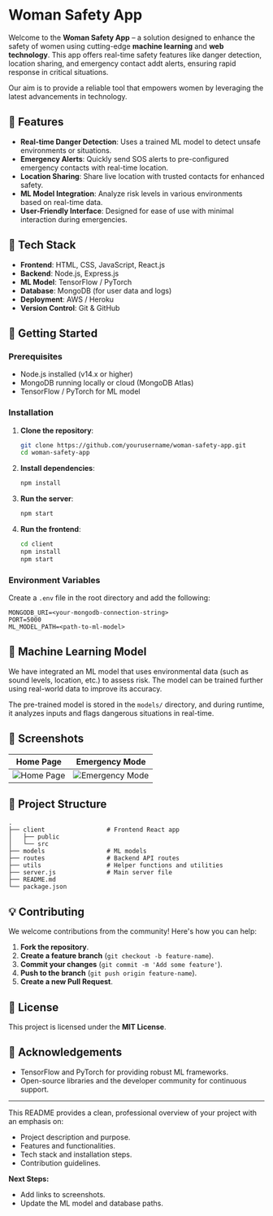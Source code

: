 # Woman Safety App

Welcome to the **Woman Safety App** – a solution designed to enhance the safety of women using cutting-edge **machine learning** and **web technology**. This app offers real-time safety features like danger detection, location sharing, and emergency contact addt alerts, ensuring rapid response in critical situations.

Our aim is to provide a reliable tool that empowers women by leveraging the latest advancements in technology.

## 🌟 Features
- **Real-time Danger Detection**: Uses a trained ML model to detect unsafe environments or situations.
- **Emergency Alerts**: Quickly send SOS alerts to pre-configured emergency contacts with real-time location.
- **Location Sharing**: Share live location with trusted contacts for enhanced safety.
- **ML Model Integration**: Analyze risk levels in various environments based on real-time data.
- **User-Friendly Interface**: Designed for ease of use with minimal interaction during emergencies.

## 🔧 Tech Stack
- **Frontend**: HTML, CSS, JavaScript, React.js
- **Backend**: Node.js, Express.js
- **ML Model**: TensorFlow / PyTorch
- **Database**: MongoDB (for user data and logs)
- **Deployment**: AWS / Heroku
- **Version Control**: Git & GitHub

## 🚀 Getting Started
### Prerequisites
- Node.js installed (v14.x or higher)
- MongoDB running locally or cloud (MongoDB Atlas)
- TensorFlow / PyTorch for ML model

### Installation
1. **Clone the repository**:
    ```bash
    git clone https://github.com/yourusername/woman-safety-app.git
    cd woman-safety-app
    ```

2. **Install dependencies**:
    ```bash
    npm install
    ```

3. **Run the server**:
    ```bash
    npm start
    ```

4. **Run the frontend**:
    ```bash
    cd client
    npm install
    npm start
    ```

### Environment Variables
Create a `.env` file in the root directory and add the following:
```
MONGODB_URI=<your-mongodb-connection-string>
PORT=5000
ML_MODEL_PATH=<path-to-ml-model>
```

## 🧠 Machine Learning Model
We have integrated an ML model that uses environmental data (such as sound levels, location, etc.) to assess risk. The model can be trained further using real-world data to improve its accuracy.

The pre-trained model is stored in the `models/` directory, and during runtime, it analyzes inputs and flags dangerous situations in real-time.

## 📱 Screenshots

| Home Page  | Emergency Mode |
| ---------- | -------------- |
| ![Home Page](screenshots/home.png) | ![Emergency Mode](screenshots/emergency.png) |

## 📂 Project Structure
```
.
├── client                 # Frontend React app
│   ├── public
│   └── src
├── models                 # ML models
├── routes                 # Backend API routes
├── utils                  # Helper functions and utilities
├── server.js              # Main server file
├── README.md
└── package.json
```

## 💡 Contributing
We welcome contributions from the community! Here's how you can help:
1. **Fork the repository**.
2. **Create a feature branch** (`git checkout -b feature-name`).
3. **Commit your changes** (`git commit -m 'Add some feature'`).
4. **Push to the branch** (`git push origin feature-name`).
5. **Create a new Pull Request**.

## 📄 License
This project is licensed under the **MIT License**.

## 🙏 Acknowledgements
- TensorFlow and PyTorch for providing robust ML frameworks.
- Open-source libraries and the developer community for continuous support.

---

This README provides a clean, professional overview of your project with an emphasis on:
- Project description and purpose.
- Features and functionalities.
- Tech stack and installation steps.
- Contribution guidelines.

**Next Steps:**
- Add links to screenshots.
- Update the ML model and database paths. 
